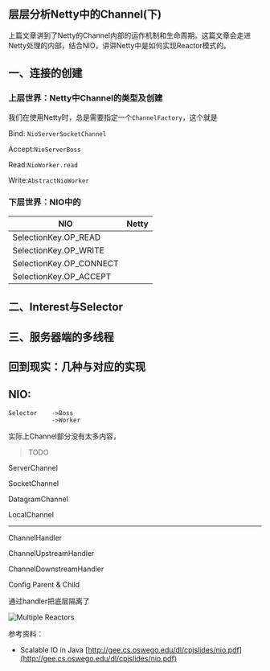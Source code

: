 层层分析Netty中的Channel(下)
--------

上篇文章讲到了Netty的Channel内部的运作机制和生命周期。这篇文章会走进Netty处理的内部，结合NIO，讲讲Netty中是如何实现Reactor模式的。

## 一、连接的创建

### 上层世界：Netty中Channel的类型及创建

我们在使用Netty时，总是需要指定一个`ChannelFactory`，这个就是

Bind: `NioServerSocketChannel`

Accept:`NioServerBoss`

Read:`NioWorker.read`

Write:`AbstractNioWorker`

### 下层世界：NIO中的

|NIO |Netty |
|-|-|
|SelectionKey.OP_READ | | 
|SelectionKey.OP_WRITE | | 
|SelectionKey.OP_CONNECT | | 
|SelectionKey.OP_ACCEPT | | 




## 二、Interest与Selector

## 三、服务器端的多线程

## 回到现实：几种与对应的实现

## NIO:

	Selector	->Boss
			  	->Worker


实际上Channel部分没有太多内容，

>TODO

ServerChannel

SocketChannel

DatagramChannel

LocalChannel

----------

ChannelHandler

ChannelUpstreamHandler

ChannelDownstreamHandler

Config Parent & Child

通过handler把底层隔离了

![Multiple Reactors][1]

  [1]: http://static.oschina.net/uploads/space/2013/1125/130828_uKWD_190591.jpeg

参考资料：

* Scalable IO in Java [http://gee.cs.oswego.edu/dl/cpjslides/nio.pdf](http://gee.cs.oswego.edu/dl/cpjslides/nio.pdf)